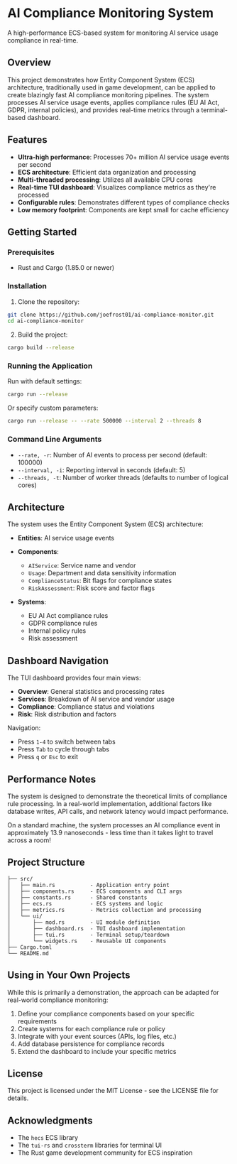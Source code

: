 # AI Compliance Monitoring System

A high-performance ECS-based system for monitoring AI service usage compliance in real-time.

## Overview

This project demonstrates how Entity Component System (ECS) architecture, traditionally used in game development, can be applied to create blazingly fast AI compliance monitoring pipelines. The system processes AI service usage events, applies compliance rules (EU AI Act, GDPR, internal policies), and provides real-time metrics through a terminal-based dashboard.

## Features

- **Ultra-high performance**: Processes 70+ million AI service usage events per second
- **ECS architecture**: Efficient data organization and processing
- **Multi-threaded processing**: Utilizes all available CPU cores
- **Real-time TUI dashboard**: Visualizes compliance metrics as they're processed
- **Configurable rules**: Demonstrates different types of compliance checks
- **Low memory footprint**: Components are kept small for cache efficiency


## Getting Started

### Prerequisites

- Rust and Cargo (1.85.0 or newer)

### Installation

1. Clone the repository:
```bash
git clone https://github.com/joefrost01/ai-compliance-monitor.git
cd ai-compliance-monitor
```

2. Build the project:
```bash
cargo build --release
```

### Running the Application

Run with default settings:
```bash
cargo run --release
```

Or specify custom parameters:
```bash
cargo run --release -- --rate 500000 --interval 2 --threads 8
```

### Command Line Arguments

- `--rate, -r`: Number of AI events to process per second (default: 100000)
- `--interval, -i`: Reporting interval in seconds (default: 5)
- `--threads, -t`: Number of worker threads (defaults to number of logical cores)

## Architecture

The system uses the Entity Component System (ECS) architecture:

- **Entities**: AI service usage events
- **Components**:
    - `AIService`: Service name and vendor
    - `Usage`: Department and data sensitivity information
    - `ComplianceStatus`: Bit flags for compliance states
    - `RiskAssessment`: Risk score and factor flags

- **Systems**:
    - EU AI Act compliance rules
    - GDPR compliance rules
    - Internal policy rules
    - Risk assessment

## Dashboard Navigation

The TUI dashboard provides four main views:

- **Overview**: General statistics and processing rates
- **Services**: Breakdown of AI service and vendor usage
- **Compliance**: Compliance status and violations
- **Risk**: Risk distribution and factors

Navigation:
- Press `1-4` to switch between tabs
- Press `Tab` to cycle through tabs
- Press `q` or `Esc` to exit

## Performance Notes

The system is designed to demonstrate the theoretical limits of compliance rule processing. In a real-world implementation, additional factors like database writes, API calls, and network latency would impact performance.

On a standard machine, the system processes an AI compliance event in approximately 13.9 nanoseconds - less time than it takes light to travel across a room!

## Project Structure

```
├── src/
│   ├── main.rs           - Application entry point
│   ├── components.rs     - ECS components and CLI args
│   ├── constants.rs      - Shared constants
│   ├── ecs.rs            - ECS systems and logic
│   ├── metrics.rs        - Metrics collection and processing
│   └── ui/
│       ├── mod.rs        - UI module definition
│       ├── dashboard.rs  - TUI dashboard implementation
│       ├── tui.rs        - Terminal setup/teardown
│       └── widgets.rs    - Reusable UI components
├── Cargo.toml
└── README.md
```

## Using in Your Own Projects

While this is primarily a demonstration, the approach can be adapted for real-world compliance monitoring:

1. Define your compliance components based on your specific requirements
2. Create systems for each compliance rule or policy
3. Integrate with your event sources (APIs, log files, etc.)
4. Add database persistence for compliance records
5. Extend the dashboard to include your specific metrics

## License

This project is licensed under the MIT License - see the LICENSE file for details.

## Acknowledgments

- The `hecs` ECS library
- The `tui-rs` and `crossterm` libraries for terminal UI
- The Rust game development community for ECS inspiration
